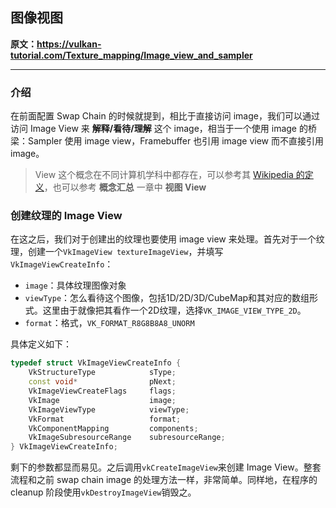 ## 图像视图

**原文：https://vulkan-tutorial.com/Texture_mapping/Image_view_and_sampler**

---

### 介绍

在前面配置 Swap Chain 的时候就提到，相比于直接访问 image，我们可以通过访问 Image View 来 **解释/看待/理解** 这个 image，相当于一个使用 image 的桥梁：Sampler 使用 image view，Framebuffer 也引用 image view 而不直接引用 image。

> View 这个概念在不同计算机学科中都存在，可以参考其 [Wikipedia 的定义](https://en.wikipedia.org/wiki/View_model)，也可以参考 **概念汇总** 一章中 **视图 View**



### 创建纹理的 Image View

在这之后，我们对于创建出的纹理也要使用 image view 来处理。首先对于一个纹理，创建一个`VkImageView textureImageView`，并填写`VkImageViewCreateInfo`：

* `image`：具体纹理图像对象
* `viewType`：怎么看待这个图像，包括1D/2D/3D/CubeMap和其对应的数组形式。这里由于就像把其看作一个2D纹理，选择`VK_IMAGE_VIEW_TYPE_2D`。
* `format`：格式，`VK_FORMAT_R8G8B8A8_UNORM`

具体定义如下：

```cpp
typedef struct VkImageViewCreateInfo {
    VkStructureType            sType;
    const void*                pNext;
    VkImageViewCreateFlags     flags;
    VkImage                    image;
    VkImageViewType            viewType;
    VkFormat                   format;
    VkComponentMapping         components;
    VkImageSubresourceRange    subresourceRange;
} VkImageViewCreateInfo;
```

剩下的参数都显而易见。之后调用`vkCreateImageView`来创建 Image View。整套流程和之前 swap chain image 的处理方法一样，非常简单。同样地，在程序的 cleanup 阶段使用`vkDestroyImageView`销毁之。

